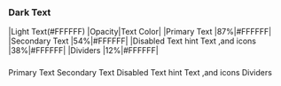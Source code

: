 ### Dark Text

|Light Text(#FFFFFF)				|Opacity|Text Color|
|Primary Text 						|87%|#FFFFFF|
|Secondary Text						|54%|#FFFFFF|
|Disabled Text hint Text ,and icons	|38%|#FFFFFF|
|Dividers							|12%|#FFFFFF|

###
Primary Text 
Secondary Text
Disabled Text hint Text ,and icons
Dividers